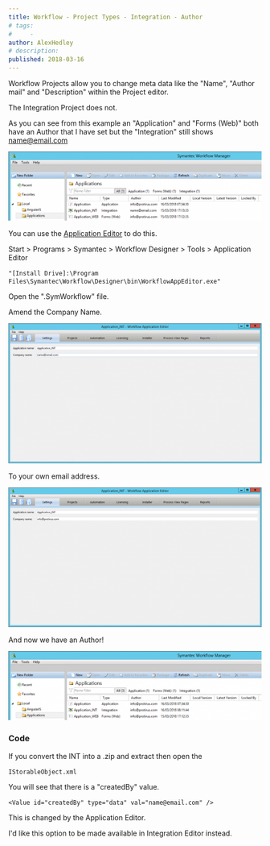 ```yaml
---
title: Workflow - Project Types - Integration - Author
# tags:
#     - 
author: AlexHedley
# description: 
published: 2018-03-16
---
```


Workflow Projects allow you to change meta data like the "Name", "Author mail" and "Description" within the Project editor.
  
The Integration Project does not.
  
As you can see from this example an "Application" and "Forms (Web)" both have an Author that I have set but the "Integration" still shows name@email.com
  
![AE_WFM_Applications_1](images\AE_WFM_Applications_1.png)

You can use the [Application Editor](https://community.broadcom.com/symantecenterprise/viewdocument?DocumentKey=19195da8-6f79-40a5-b020-7932e20a53f4&amp;CommunityKey=04ead5e9-3643-4118-b853-afa5a58710c6&amp;tab=librarydocuments) to do this.
  
Start &gt; Programs &gt; Symantec &gt; Workflow Designer &gt; Tools &gt; Application Editor

    "[Install Drive]:\Program Files\Symantec\Workflow\Designer\bin\WorkflowAppEditor.exe" 

Open the ".SymWorkflow" file.
  
Amend the Company Name.
  
![AE_Int](images\AE_Int.png)
  
To your own email address.
  
![AE_Int_2](images\AE_Int_2.png)
  
And now we have an Author!
  
![AE_WFM_Applications_3](images\AE_WFM_Applications_3.png)

### Code
  
If you convert the INT into a .zip and extract then open the

    IStorableObject.xml

You will see that there is a "createdBy" value.

    <Value id="createdBy" type="data" val="name@email.com" />

This is changed by the Application Editor.

I'd like this option to be made available in Integration Editor instead.
